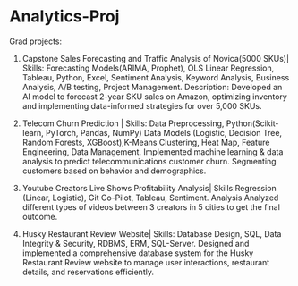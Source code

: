 # Analytics-Proj
Grad projects:

1) Capstone Sales Forecasting and Traffic Analysis of Novica(5000 SKUs)| Skills: Forecasting  Models(ARIMA, Prophet), OLS Linear Regression, Tableau, Python, Excel, Sentiment Analysis, Keyword Analysis, Business Analysis, A/B testing, Project Management.
Description: Developed an AI model to forecast 2-year SKU sales on Amazon, optimizing inventory and implementing data-informed strategies for over 5,000 SKUs.                                                                                                                                                                                             
2) Telecom Churn Prediction | Skills: Data Preprocessing, Python(Scikit-learn, PyTorch, Pandas, NumPy) Data Models (Logistic, Decision Tree, Random Forests, XGBoost),K-Means Clustering, Heat Map, Feature Engineering, Data Management.
Implemented machine learning & data analysis to predict telecommunications customer churn. Segmenting customers based on behavior and demographics.

3) Youtube Creators Live Shows Profitability Analysis| Skills:Regression (Linear, Logistic), Git Co-Pilot, Tableau, Sentiment. Analysis
Analyzed different types of videos between 3 creators in 5 cities to get the final outcome.

4) Husky Restaurant Review Website| Skills: Database Design, SQL, Data Integrity & Security, RDBMS, ERM, SQL-Server.
Designed and implemented a comprehensive database system for the Husky Restaurant Review website to manage user interactions, restaurant details, and reservations efficiently.
